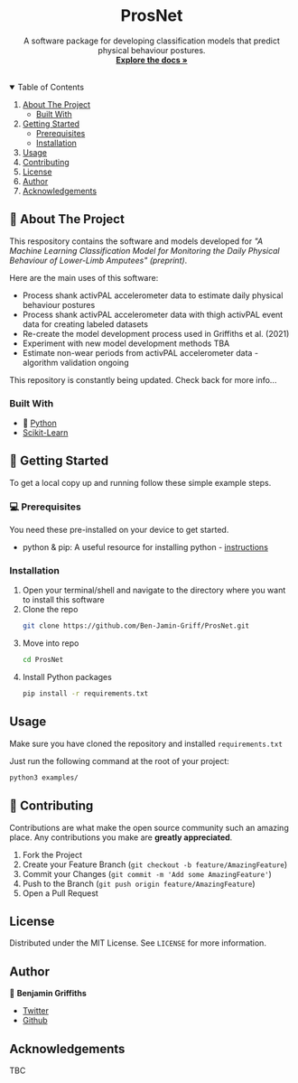   <h1 align="center">ProsNet</h1>
  <p align="center">
    A software package for developing classification models that predict physical behaviour postures.
    <br />
    <a href="https://github.com/Ben-Jamin-Griff/ProsNet"><strong>Explore the docs »</strong></a>
    <br />
    <br />
<!--    <a href="https://github.com/othneildrew/Best-README-Template">View Demo</a>
    ·
    <a href="https://github.com/othneildrew/Best-README-Template/issues">Report Bug</a>
    ·
    <a href="https://github.com/othneildrew/Best-README-Template/issues">Request Feature</a> -->
  </p>
</p>


<!-- TABLE OF CONTENTS -->
<details open="open">
  <summary>Table of Contents</summary>
  <ol>
    <li>
      <a href="#about-the-project">About The Project</a>
      <ul>
        <li><a href="#built-with">Built With</a></li>
      </ul>
    </li>
    <li>
      <a href="#getting-started">Getting Started</a>
      <ul>
        <li><a href="#prerequisites">Prerequisites</a></li>
        <li><a href="#installation">Installation</a></li>
      </ul>
    </li>
    <li><a href="#usage">Usage</a></li>
    <li><a href="#contributing">Contributing</a></li>
    <li><a href="#license">License</a></li>
    <li><a href="#author">Author</a></li>
    <li><a href="#acknowledgements">Acknowledgements</a></li>
  </ol>
</details>

## 🤔 About The Project

<!--[![Product Name Screen Shot][product-screenshot]](https://example.com)-->

This respository contains the software and models developed for *"A Machine Learning Classification Model for Monitoring the Daily Physical Behaviour of Lower-Limb Amputees" (preprint)*.

Here are the main uses of this software:
* Process shank activPAL accelerometer data to estimate daily physical behaviour postures
* Process shank activPAL accelerometer data with thigh activPAL event data for creating labeled datasets
* Re-create the model development process used in Griffiths et al. (2021)
* Experiment with new model development methods TBA
* Estimate non-wear periods from activPAL accelerometer data - algorithm validation ongoing

This repository is constantly being updated. Check back for more info...

### Built With

* 🐍 [Python](https://www.python.org)
* [Scikit-Learn](https://www.scikit-learn.org)

<!-- GETTING STARTED -->
## 🚀 Getting Started

To get a local copy up and running follow these simple example steps.

### 💻 Prerequisites

You need these pre-installed on your device to get started.

* python & pip: A useful resource for installing python - [instructions](https://realpython.com/installing-python/)

### Installation

1. Open your terminal/shell and navigate to the directory where you want to install this software
2. Clone the repo
   ```sh
   git clone https://github.com/Ben-Jamin-Griff/ProsNet.git
   ```
3. Move into repo
   ```sh
   cd ProsNet
   ```  
4. Install Python packages
   ```sh
   pip install -r requirements.txt
   ```

## Usage

Make sure you have cloned the repository and installed `requirements.txt`

Just run the following command at the root of your project:

```sh
python3 examples/
```

## 🤝 Contributing

Contributions are what make the open source community such an amazing place. Any contributions you make are **greatly appreciated**.

1. Fork the Project
2. Create your Feature Branch (`git checkout -b feature/AmazingFeature`)
3. Commit your Changes (`git commit -m 'Add some AmazingFeature'`)
4. Push to the Branch (`git push origin feature/AmazingFeature`)
5. Open a Pull Request

<!-- LICENSE -->
## License

Distributed under the MIT License. See `LICENSE` for more information.

<!-- Author -->
## Author

👤 **Benjamin Griffiths**

- [Twitter](https://twitter.com/ben_jamin_griff)
- [Github](https://github.com/ben_jamin_griff)

<!-- ACKNOWLEDGEMENTS -->
## Acknowledgements

TBC
<!--
* [GitHub Emoji Cheat Sheet](https://www.webpagefx.com/tools/emoji-cheat-sheet)
* [Img Shields](https://shields.io)
* [Choose an Open Source License](https://choosealicense.com)
* [GitHub Pages](https://pages.github.com)
* [Animate.css](https://daneden.github.io/animate.css)
* [Loaders.css](https://connoratherton.com/loaders)
* [Slick Carousel](https://kenwheeler.github.io/slick)
* [Smooth Scroll](https://github.com/cferdinandi/smooth-scroll)
* [Sticky Kit](http://leafo.net/sticky-kit)
* [JVectorMap](http://jvectormap.com)
* [Font Awesome](https://fontawesome.com)
-->
